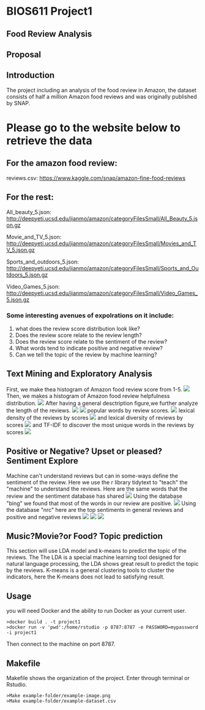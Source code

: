 BIOS611 Project1
========================================
Food Review Analysis
-------------------------------------------
Proposal
-------------------------------------------
Introduction
-------------------------------------------

The project including an analysis of the food review in Amazon, the dataset consists of half a million Amazon food reviews and was originally published by SNAP.

Please go to the website below to retrieve the data
===================================================
## For the amazon food review:
reviews.csv:
https://www.kaggle.com/snap/amazon-fine-food-reviews
## For the rest:
All_beauty_5.json: 
http://deepyeti.ucsd.edu/jianmo/amazon/categoryFilesSmall/All_Beauty_5.json.gz
  
Movie_and_TV_5.json:
http://deepyeti.ucsd.edu/jianmo/amazon/categoryFilesSmall/Movies_and_TV_5.json.gz
  
Sports_and_outdoors_5.json:
http://deepyeti.ucsd.edu/jianmo/amazon/categoryFilesSmall/Sports_and_Outdoors_5.json.gz
  
Video_Games_5.json:
http://deepyeti.ucsd.edu/jianmo/amazon/categoryFilesSmall/Video_Games_5.json.gz


### Some interesting avenues of expolrations on it include:
1. what does the review score distribution look like?
2. Does the review score relate to the review length?
3. Does the review score relate to the sentiment of the review?
4. What words tend to indicate positive and negative review?
5. Can we tell the topic of the review by machine learning? 


Text Mining and Exploratory Analysis
------------------------------------------
First, we make thea histogram of Amazon food review score from 1-5.
![](assets/Overall_score_distribution.png)
Then, we makes a histogram of Amazon food review helpfulness distribution.
![](assets/Helpfulness_of_the_review.png)
After having a general desctription figure,we further analyze the length of the reviews.
![](assets/distribution_of_review_length.png)
![](assets/distribution_of_review_length.png)
popular words by review scores.
![](assets/Popular_Words_by_Review_Scores.png)
lexical density of the reviews by scores
![](assets/lexical_density.png)
and lexical diversity of reviews by scores
![](assets/lexical_density.png)
and TF-IDF to discover the most unique words in the reviews by scores
![](assets/TF-IDF.png)

Positive or Negative? Upset or pleased? Sentiment Explore
------------------------------------------
Machine can't understand reviews but can in some-ways define the sentiment of the review.
Here we use the r library tidytext to "teach" the "machine" to understand the reviews.
Here are the same words that the review and the sentiment database has shared
![](assets/sentiment_match_in_three_database.png)
Using the database "bing" we found that most of the words in our review are positive.
![](assets/review_bing_sentiment.png)
Using the database "nrc" here are the top sentiments in general reviews and positive and negative reviews
![](assets/review_nrc_sentiment.png)
![](assets/score1review_nrc_sentiment.png)
![](assets/score5review_nrc_sentiment.png)

Music?Movie?or Food? Topic prediction
--------------------------------------------
This section will use LDA model and k-means to predict the topic of the reviews.
The 
The LDA is a special machine learning tool designed for natural language processing, the LDA shows great result to predict the topic by the reviews.
K-means is a general clustering tools to cluster the indicators, here the K-means does not lead to satisfying result.

Usage
-------------------------------------------

you will need Docker and the ability to run Docker as your current user.

    >docker build . -t project1
    >docker run -v 'pwd':/home/rstudio -p 8787:8787 -e PASSWORD=mypassword -i project1
    
Then connect to the machine on port 8787.

Makefile
-------------------------------------------
Makefile shows the organization of the project.
Enter through terminal or Rstudio.

    >Make example-folder/example-image.png
    >Make example-folder/example-dataset.csv
